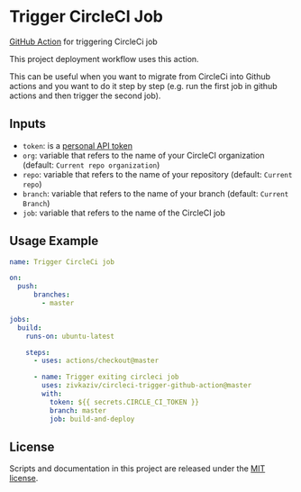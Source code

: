 # Trigger CircleCI Job

[GitHub Action](https://github.com/features/actions) for triggering CircleCi job

This project deployment workflow uses this action.

This can be useful when you want to migrate from CircleCi into Github actions and you want to do it step by step (e.g. run the first job in github actions and then trigger the second job).

## Inputs

- `token`: is a [personal API token](https://circleci.com/docs/2.0/managing-api-tokens/#creating-a-personal-api-token)
- `org`: variable that refers to the name of your CircleCI organization (default: `Current repo organization`)
- `repo`: variable that refers to the name of your repository (default: `Current repo`)
- `branch`: variable that refers to the name of your branch (default: `Current Branch`)
- `job`: variable that refers to the name of the CircleCI job

## Usage Example

```yaml
name: Trigger CircleCi job

on:
  push:
      branches:
        - master

jobs:
  build:
    runs-on: ubuntu-latest

    steps:
      - uses: actions/checkout@master

      - name: Trigger exiting circleci job
        uses: zivkaziv/circleci-trigger-github-action@master
        with:
          token: ${{ secrets.CIRCLE_CI_TOKEN }}
          branch: master
          job: build-and-deploy
```

## License

Scripts and documentation in this project are released under the [MIT license](LICENSE).

